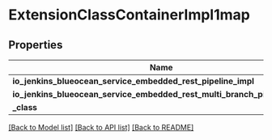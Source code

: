 # ExtensionClassContainerImpl1map


## Properties
Name | Type | Description | Notes
------------ | ------------- | ------------- | -------------
**io_jenkins_blueocean_service_embedded_rest_pipeline_impl** | [**ExtensionClassImpl**](ExtensionClassImpl.md) |  | [optional] 
**io_jenkins_blueocean_service_embedded_rest_multi_branch_pipeline_impl** | [**ExtensionClassImpl**](ExtensionClassImpl.md) |  | [optional] 
**_class** | **str** |  | [optional] 

[[Back to Model list]](../README.md#documentation-for-models) [[Back to API list]](../README.md#documentation-for-api-endpoints) [[Back to README]](../README.md)


